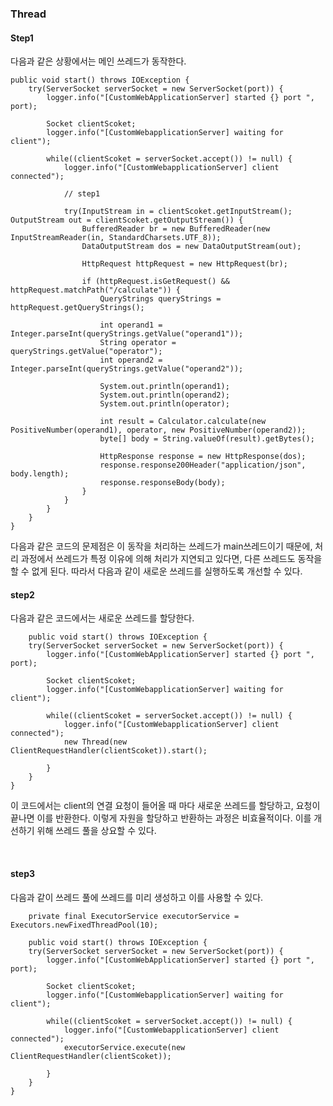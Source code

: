 ### Thread
#### Step1
다음과 같은 상황에서는 메인 쓰레드가 동작한다.

    public void start() throws IOException {
        try(ServerSocket serverSocket = new ServerSocket(port)) {
            logger.info("[CustomWebApplicationServer] started {} port ", port);

            Socket clientScoket;
            logger.info("[CustomWebapplicationServer] waiting for client");

            while((clientScoket = serverSocket.accept()) != null) {
                logger.info("[CustomWebapplicationServer] client connected");

                // step1

                try(InputStream in = clientScoket.getInputStream(); OutputStream out = clientScoket.getOutputStream()) {
                    BufferedReader br = new BufferedReader(new InputStreamReader(in, StandardCharsets.UTF_8));
                    DataOutputStream dos = new DataOutputStream(out);

                    HttpRequest httpRequest = new HttpRequest(br);

                    if (httpRequest.isGetRequest() && httpRequest.matchPath("/calculate")) {
                        QueryStrings queryStrings = httpRequest.getQueryStrings();

                        int operand1 = Integer.parseInt(queryStrings.getValue("operand1"));
                        String operator = queryStrings.getValue("operator");
                        int operand2 = Integer.parseInt(queryStrings.getValue("operand2"));

                        System.out.println(operand1);
                        System.out.println(operand2);
                        System.out.println(operator);

                        int result = Calculator.calculate(new PositiveNumber(operand1), operator, new PositiveNumber(operand2));
                        byte[] body = String.valueOf(result).getBytes();

                        HttpResponse response = new HttpResponse(dos);
                        response.response200Header("application/json", body.length);
                        response.responseBody(body);
                    }
                }
            }
        }
    }

다음과 같은 코드의 문제점은 이 동작을 처리하는 쓰레드가 main쓰레드이기 때문에, 처리 과정에서 쓰레드가 특정 이유에 의해 처리가 지연되고 있다면, 다른 쓰레드도 동작을 할 수 없게 된다.
따라서 다음과 같이 새로운 쓰레드를 실행하도록 개선할 수 있다.
<br>

#### step2
다음과 같은 코드에서는 새로운 쓰레드를 할당한다.

        public void start() throws IOException {
        try(ServerSocket serverSocket = new ServerSocket(port)) {
            logger.info("[CustomWebApplicationServer] started {} port ", port);

            Socket clientScoket;
            logger.info("[CustomWebapplicationServer] waiting for client");

            while((clientScoket = serverSocket.accept()) != null) {
                logger.info("[CustomWebapplicationServer] client connected");
                new Thread(new ClientRequestHandler(clientScoket)).start();

            }
        }
    }

이 코드에서는 client의 연결 요청이 들어올 때 마다 새로운 쓰레드를 할당하고, 요청이 끝나면 이를 반환한다. 이렇게 자원을 할당하고 반환하는 과정은 
비효율적이다. 이를 개선하기 위해 쓰레드 풀을 상요할 수 있다.

<br>

#### step3
다음과 같이 쓰레드 풀에 쓰레드를 미리 생성하고 이를 사용할 수 있다.

        private final ExecutorService executorService = Executors.newFixedThreadPool(10);
        
        public void start() throws IOException {
        try(ServerSocket serverSocket = new ServerSocket(port)) {
            logger.info("[CustomWebApplicationServer] started {} port ", port);

            Socket clientScoket;
            logger.info("[CustomWebapplicationServer] waiting for client");

            while((clientScoket = serverSocket.accept()) != null) {
                logger.info("[CustomWebapplicationServer] client connected");
                executorService.execute(new ClientRequestHandler(clientScoket));

            }
        }
    }